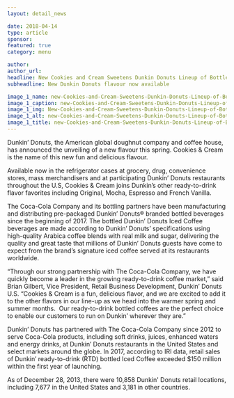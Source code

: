```yaml
---
layout: detail_news

date: 2018-04-14
type: article
sponsor:
featured: true
category: menu        

author:  
author_url: 
headline: New Cookies and Cream Sweetens Dunkin Donuts Lineup of Bottled Iced Coffees
subheadline: New Dunkin Donuts flavour now available

image_1_name: new-Cookies-and-Cream-Sweetens-Dunkin-Donuts-Lineup-of-Bottled-Iced-Coffees-39476
image_1_caption: new-Cookies-and-Cream-Sweetens-Dunkin-Donuts-Lineup-of-Bottled-Iced-Coffees-39476
image_1_img: New-Cookies-and-Cream-Sweetens-Dunkin-Donuts-Lineup-of-Bottled-Iced-Coffees-39476.jpg
image_1_alt: new-Cookies-and-Cream-Sweetens-Dunkin-Donuts-Lineup-of-Bottled-Iced-Coffees-39476
image_1_title: new-Cookies-and-Cream-Sweetens-Dunkin-Donuts-Lineup-of-Bottled-Iced-Coffees-39476
---
```

	
Dunkin&rsquo; Donuts, the American global doughnut company and coffee house, has announced the unveiling of a new flavour this spring.&nbsp;Cookies &amp; Cream is the name of this new fun and delicious flavour.

<!--more-->Available now in the refrigerator cases at grocery, drug, convenience stores, mass merchandisers and at participating Dunkin&rsquo; Donuts restaurants throughout the U.S, Cookies &amp; Cream joins Dunkin&rsquo;s other ready-to-drink flavor favorites including Original, Mocha, Espresso and French Vanilla.

The Coca-Cola Company and its bottling partners have been manufacturing and distributing pre-packaged Dunkin&rsquo; Donuts&reg; branded bottled beverages since the beginning of 2017. The bottled Dunkin&rsquo; Donuts Iced Coffee beverages are made according to Dunkin&rsquo; Donuts&rsquo; specifications using high-quality Arabica coffee blends with real milk and sugar, delivering the quality and great taste that millions of Dunkin&rsquo; Donuts guests have come to expect from the brand&rsquo;s signature iced coffee served at its restaurants worldwide.

&ldquo;Through our strong partnership with The Coca-Cola Company, we have quickly become a leader in the growing ready-to-drink coffee market,&rdquo; said Brian Gilbert, Vice President, Retail Business Development, Dunkin&rsquo; Donuts U.S. &ldquo;Cookies &amp; Cream is a fun, delicious flavor, and we are excited to add it to the other flavors in our line-up as we head into the warmer spring and summer months.&nbsp; Our ready-to-drink bottled coffees are the perfect choice to enable our customers to run on Dunkin&rsquo; wherever they are.&rdquo;

Dunkin&rsquo; Donuts has partnered with The Coca-Cola Company since 2012 to serve Coca-Cola products, including soft drinks, juices, enhanced waters and energy drinks, at Dunkin&rsquo; Donuts&nbsp;restaurants in the United States and select markets around the globe. In 2017, according to IRI data, retail sales of Dunkin&rsquo; ready-to-drink (RTD) bottled Iced Coffee exceeded $150 million within the first year of launching.

As of December 28, 2013, there were 10,858 Dunkin' Donuts retail locations, including 7,677 in the United States and 3,181 in other countries.